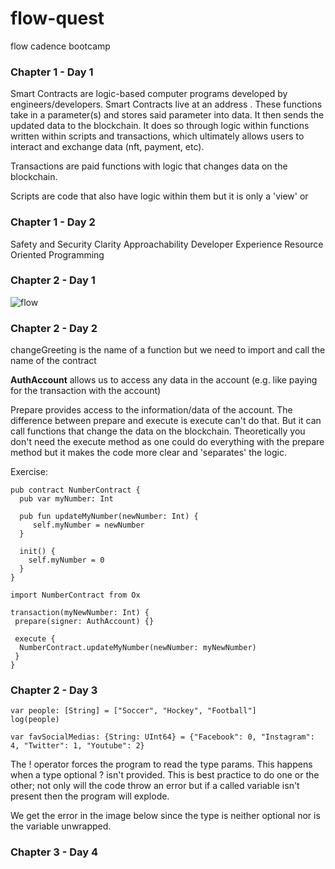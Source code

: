 # flow-quest
flow cadence bootcamp

### Chapter 1 - Day 1

Smart Contracts are logic-based computer programs developed by engineers/developers. Smart Contracts live at an address . These functions take in a parameter(s) and stores said parameter into data. It then sends the updated data to the blockchain. It does so through logic within functions written within scripts and transactions, which ultimately allows users to interact and exchange data (nft, payment, etc).

Transactions are paid functions with logic that changes data on the blockchain.

Scripts are code that also have logic within them but it is only a 'view' or 


### Chapter 1 - Day 2 

Safety and Security
Clarity
Approachability
Developer Experience
Resource Oriented Programming

### Chapter 2 - Day 1

![flow](https://user-images.githubusercontent.com/25441286/190719274-f4db094e-57fa-42da-bbf2-2fb856e85651.png)

### Chapter 2 - Day 2 

changeGreeting is the name of a function but we need to import and call the name of the contract 

__AuthAccount__ allows us to access any data in the account (e.g. like paying for the transaction with the account)

Prepare provides access to the information/data of the account. The difference between prepare and execute is execute can't do that. But it can call functions that change the data on the blockchain. Theoretically you don't need the execute method as one could do everything with the prepare method but it makes the code more clear and 'separates' the logic.

Exercise: 

```
pub contract NumberContract {
  pub var myNumber: Int 
  
  pub fun updateMyNumber(newNumber: Int) {
     self.myNumber = newNumber 
  }
  
  init() {
    self.myNumber = 0 
  }
}

import NumberContract from Ox

transaction(myNewNumber: Int) {
 prepare(signer: AuthAccount) {}
 
 execute {
  NumberContract.updateMyNumber(newNumber: myNewNumber)
 }
}
```

### Chapter 2 - Day 3 

```
var people: [String] = ["Soccer", "Hockey", "Football"] 
log(people)
```

```
var favSocialMedias: {String: UInt64} = {"Facebook": 0, "Instagram": 4, "Twitter": 1, "Youtube": 2}
```

The ! operator forces the program to read the type params. This happens when a type optional ? isn't provided. This is best practice to do one or the other; not only will the code throw an error but if a called variable isn't present then the program will explode.

We get the error in the image below since the type is neither optional nor is the variable unwrapped. 


### Chapter 3 - Day 4 










